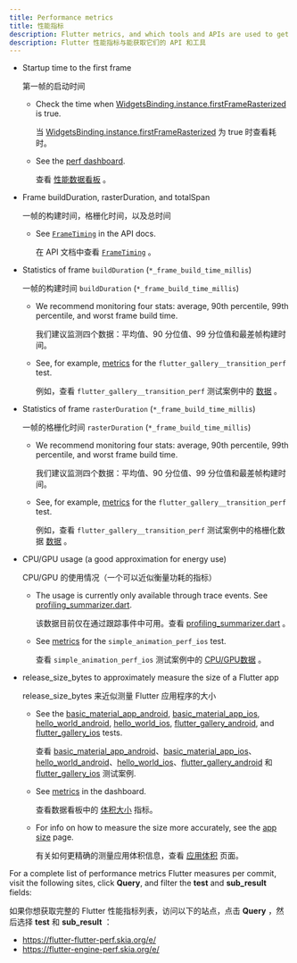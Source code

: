 ```yaml
---
title: Performance metrics
title: 性能指标
description: Flutter metrics, and which tools and APIs are used to get them
description: Flutter 性能指标与能获取它们的 API 和工具
---
```


* Startup time to the first frame

  第一帧的启动时间

  * Check the time when
    [WidgetsBinding.instance.firstFrameRasterized][firstFrameRasterized] 
    is true.
    
    当 [WidgetsBinding.instance.firstFrameRasterized][firstFrameRasterized] 为 true 时查看耗时。
    
  * See the
    [perf dashboard](https://flutter-flutter-perf.skia.org/e/?queries=sub_result%3DtimeToFirstFrameRasterizedMicros).
    
    查看 [性能数据看板](https://flutter-flutter-perf.skia.org/e/?queries=sub_result%3DtimeToFirstFrameRasterizedMicros) 。
    
* Frame buildDuration, rasterDuration, and totalSpan

  一帧的构建时间，格栅化时间，以及总时间
  
  * See [`FrameTiming`]({{site.api}}/flutter/dart-ui/FrameTiming-class.html.)
    in the API docs.
    
    在 API 文档中查看 [`FrameTiming`]({{site.api}}/flutter/dart-ui/FrameTiming-class.html.) 。
    
* Statistics of frame `buildDuration` (`*_frame_build_time_millis`)

  一帧的构建时间 `buildDuration` (`*_frame_build_time_millis`)

  * We recommend monitoring four stats: average, 90th percentile, 99th
    percentile, and worst frame build time.
    
    我们建议监测四个数据：平均值、90 分位值、99 分位值和最差帧构建时间。
    
  * See, for example, [metrics][transition_build] for the 
    `flutter_gallery__transition_perf` test.

    例如，查看 `flutter_gallery__transition_perf` 测试案例中的 [数据][transition_build] 。
    
* Statistics of frame `rasterDuration` (`*_frame_build_time_millis`)

  一帧的格栅化时间 `rasterDuration` (`*_frame_build_time_millis`)
  
  * We recommend monitoring four stats: average, 90th percentile, 99th
    percentile, and worst frame build time.
  
    我们建议监测四个数据：平均值、90 分位值、99 分位值和最差帧构建时间。    
    
  * See, for example, [metrics][transition_raster] for the 
    `flutter_gallery__transition_perf` test.

    例如，查看 `flutter_gallery__transition_perf` 测试案例中的格栅化数据 [数据][transition_build] 。

* CPU/GPU usage (a good approximation for energy use)

  CPU/GPU 的使用情况（一个可以近似衡量功耗的指标）

  * The usage is currently only available through trace events. See
    [profiling_summarizer.dart][profiling_summarizer].
    
    该数据目前仅在通过跟踪事件中可用。查看 [profiling_summarizer.dart][profiling_summarizer] 。
    
  * See [metrics][cpu_gpu] for the `simple_animation_perf_ios` test.
  
    查看 `simple_animation_perf_ios` 测试案例中的 [CPU/GPU数据][cpu_gpu] 。

* release_size_bytes to approximately measure the size of a Flutter app

  release_size_bytes 来近似测量 Flutter 应用程序的大小

  * See the [basic_material_app_android][], [basic_material_app_ios][],
    [hello_world_android][], [hello_world_ios][], [flutter_gallery_android][],
    and [flutter_gallery_ios][] tests.
    
    查看 [basic_material_app_android][]、[basic_material_app_ios][]、[hello_world_android][]、[hello_world_ios][]、[flutter_gallery_android][] 和
    [flutter_gallery_ios][] 测试案例.
    
  * See [metrics][size_perf] in the dashboard.
  
    查看数据看板中的 [体积大小][size_perf] 指标。
  
  * For info on how to measure the size more accurately,
    see the [app size](/docs/perf/app-size) page.

    有关如何更精确的测量应用体积信息，查看 [应用体积](docsperfapp-size) 页面。

For a complete list of performance metrics Flutter measures per commit, visit 
the following sites, click **Query**, and filter the **test** and 
**sub_result** fields:

如果你想获取完整的 Flutter 性能指标列表，访问以下的站点，点击 **Query** ，然后选择 **test** 和 **sub_result** ：

  * https://flutter-flutter-perf.skia.org/e/
  * https://flutter-engine-perf.skia.org/e/

[firstFrameRasterized]: {{site.api}}/flutter/widgets/WidgetsBinding/firstFrameRasterized.html

[transition_build]: https://flutter-flutter-perf.skia.org/e/?queries=sub_result%3D90th_percentile_frame_build_time_millis%26sub_result%3D99th_percentile_frame_build_time_millis%26sub_result%3Daverage_frame_build_time_millis%26sub_result%3Dworst_frame_build_time_millis%26test%3Dflutter_gallery__transition_perf

[transition_raster]: https://flutter-flutter-perf.skia.org/e/?queries=sub_result%3D90th_percentile_frame_rasterizer_time_millis%26sub_result%3D99th_percentile_frame_rasterizer_time_millis%26sub_result%3Daverage_frame_rasterizer_time_millis%26sub_result%3Dworst_frame_rasterizer_time_millis%26test%3Dflutter_gallery__transition_perf

[profiling_summarizer]: {{site.github}}/flutter/flutter/blob/master/packages/flutter_driver/lib/src/driver/profiling_summarizer.dart

[cpu_gpu]: https://flutter-flutter-perf.skia.org/e/?queries=sub_result%3Daverage_cpu_usage%26sub_result%3Daverage_gpu_usage%26test%3Dsimple_animation_perf_ios

[basic_material_app_android]: {{site.github}}/flutter/flutter/blob/master/dev/devicelab/bin/tasks/basic_material_app_android__compile.dart

[basic_material_app_ios]: {{site.github}}/flutter/flutter/blob/master/dev/devicelab/bin/tasks/basic_material_app_ios__compile.dart

[hello_world_android]: {{site.github}}/flutter/flutter/blob/master/dev/devicelab/bin/tasks/hello_world_android__compile.dart

[hello_world_ios]: {{site.github}}/flutter/flutter/blob/master/dev/devicelab/bin/tasks/hello_world_ios__compile.dart

[flutter_gallery_android]: {{site.github}}/flutter/flutter/blob/master/dev/devicelab/bin/tasks/flutter_gallery_android__compile.dart

[flutter_gallery_ios]: {{site.github}}/flutter/flutter/blob/master/dev/devicelab/bin/tasks/flutter_gallery_ios__compile.dart

[size_perf]: https://flutter-flutter-perf.skia.org/e/?queries=sub_result%3Drelease_size_bytes%26test%3Dbasic_material_app_android__compile%26test%3Dbasic_material_app_ios__compile%26test%3Dhello_world_android__compile%26test%3Dhello_world_ios__compile%26test%3Dflutter_gallery_ios__compile%26test%3Dflutter_gallery_android__compile
